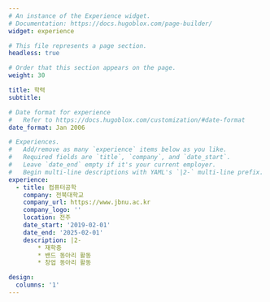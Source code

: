 ```yaml
---
# An instance of the Experience widget.
# Documentation: https://docs.hugoblox.com/page-builder/
widget: experience

# This file represents a page section.
headless: true

# Order that this section appears on the page.
weight: 30

title: 학력
subtitle:

# Date format for experience
#   Refer to https://docs.hugoblox.com/customization/#date-format
date_format: Jan 2006

# Experiences.
#   Add/remove as many `experience` items below as you like.
#   Required fields are `title`, `company`, and `date_start`.
#   Leave `date_end` empty if it's your current employer.
#   Begin multi-line descriptions with YAML's `|2-` multi-line prefix.
experience:
  - title: 컴퓨터공학
    company: 전북대학교
    company_url: https://www.jbnu.ac.kr
    company_logo: ''
    location: 전주
    date_start: '2019-02-01'
    date_end: '2025-02-01'
    description: |2-
        * 재학중
        * 밴드 동아리 활동
        * 창업 동아리 활동

design:
  columns: '1'
---
```


